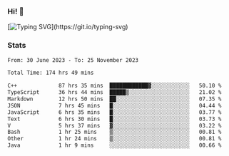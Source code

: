 ### Hi!  👋

[![Typing SVG](https://readme-typing-svg.herokuapp.com?font=Fira+Code&pause=1000&width=435&lines=Hello!+I'm+Texiwustion.)](https://git.io/typing-svg)

### Stats

<!--START_SECTION:waka-->

```txt
From: 30 June 2023 - To: 25 November 2023

Total Time: 174 hrs 49 mins

C++             87 hrs 35 mins  ████████████▓░░░░░░░░░░░░   50.10 %
TypeScript      36 hrs 44 mins  █████▒░░░░░░░░░░░░░░░░░░░   21.02 %
Markdown        12 hrs 50 mins  ██░░░░░░░░░░░░░░░░░░░░░░░   07.35 %
JSON            7 hrs 45 mins   █░░░░░░░░░░░░░░░░░░░░░░░░   04.44 %
JavaScript      6 hrs 35 mins   █░░░░░░░░░░░░░░░░░░░░░░░░   03.77 %
Text            6 hrs 30 mins   █░░░░░░░░░░░░░░░░░░░░░░░░   03.73 %
V               5 hrs 37 mins   ▓░░░░░░░░░░░░░░░░░░░░░░░░   03.22 %
Bash            1 hr 25 mins    ▒░░░░░░░░░░░░░░░░░░░░░░░░   00.81 %
Other           1 hr 24 mins    ▒░░░░░░░░░░░░░░░░░░░░░░░░   00.81 %
Java            1 hr 9 mins     ░░░░░░░░░░░░░░░░░░░░░░░░░   00.66 %
```

<!--END_SECTION:waka-->
